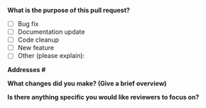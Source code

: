 <!--
    Make sure your pull request is ready:
    - Read the contributing guidelines: https://github.com/homedepot/github-webhook-resource/blob/master/CONTRIBUTING.md
    - Include tests for this change
    - Update documentation to reflect this change (if appropriate)
-->

**What is the purpose of this pull request?**
<!-- Remove the empty space and paste an "X" inside the [] next to the correct item. -->
- [ ] Bug fix
- [ ] Documentation update
- [ ] Code cleanup
- [ ] New feature
- [ ] Other (please explain):

<!-- If your change addresses an issue, please paste the issue number below. -->
**Addresses #**


**What changes did you make? (Give a brief overview)**


**Is there anything specific you would like reviewers to focus on?**
